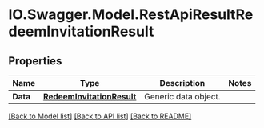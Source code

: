 # IO.Swagger.Model.RestApiResultRedeemInvitationResult
## Properties

Name | Type | Description | Notes
------------ | ------------- | ------------- | -------------
**Data** | [**RedeemInvitationResult**](RedeemInvitationResult.md) | Generic data object. | 

[[Back to Model list]](../README.md#documentation-for-models) [[Back to API list]](../README.md#documentation-for-api-endpoints) [[Back to README]](../README.md)

